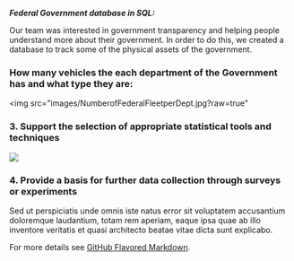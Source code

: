 

***Federal Government database in SQL:***

Our team was interested in government transparency and helping people understand more about their government.
In order to do this, we created a database to track some of the physical assets of the government.

### How many vehicles the each department of the Government has and what type they are:

<img src="images/NumberofFederalFleetperDept.jpg?raw=true"






### 3. Support the selection of appropriate statistical tools and techniques

<img src="images/dummy_thumbnail.jpg?raw=true"/>

### 4. Provide a basis for further data collection through surveys or experiments

Sed ut perspiciatis unde omnis iste natus error sit voluptatem accusantium doloremque laudantium, totam rem aperiam, eaque ipsa quae ab illo inventore veritatis et quasi architecto beatae vitae dicta sunt explicabo.

For more details see [GitHub Flavored Markdown](https://guides.github.com/features/mastering-markdown/).
